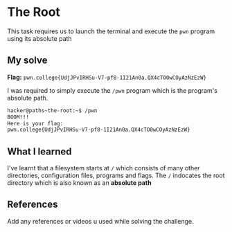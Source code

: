 # The Root
This task requires us to launch the terminal and execute the `pwn` program using its absolute path

## My solve
**Flag:** `pwn.college{UdjJPvIRHSu-V7-pf8-1I21An0a.QX4cTO0wCOyAzNzEzW}`

I was required to simply execute the `/pwn` program which is the program's absolute path. 

```bash
hacker@paths~the-root:~$ /pwn
BOOM!!!
Here is your flag:
pwn.college{UdjJPvIRHSu-V7-pf8-1I21An0a.QX4cTO0wCOyAzNzEzW}
```

## What I learned
I've learnt that a filesystem starts at `/` which consists of many other directories, configuration files, programs and flags. The `/` indocates the root directory which is also known as an **absolute path**

## References 
Add any references or videos u used while solving the challenge.
